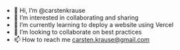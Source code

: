 - 👋 Hi, I’m @carstenkrause
- 👀 I’m interested in collaborating and sharing
- 🌱 I’m currently learning to deploy a website using Vercel
- 💞️ I’m looking to collaborate on best practices
- 📫 How to reach me carsten.krause@gmail.com

<!---
carstenkrause/carstenkrause is a ✨ special ✨ repository because its `README.md` (this file) appears on your GitHub profile.
You can click the Preview link to take a look at your changes.
--->
